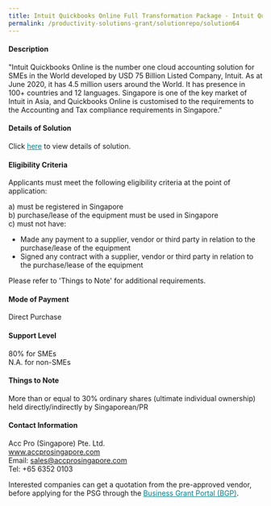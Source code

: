 ```yaml
---
title: Intuit Quickbooks Online Full Transformation Package - Intuit Quickbooks Online - Full Digital Transformation fo Small Business Package
permalink: /productivity-solutions-grant/solutionrepo/solution64
---
```


#### Description

"Intuit Quickbooks Online is the number one cloud accounting solution for SMEs in the World developed by USD 75 Billion Listed Company, Intuit.  As at June 2020, it has 4.5 million users around the World. It has presence in 100+ countries and 12 languages.
Singapore is one of the key market of Intuit in Asia, and Quickbooks Online is customised to the requirements to the Accounting and Tax compliance requirements in Singapore."

#### Details of Solution

Click <a href='https://gb-assist-staging.netlify.app/images/psg/Acc_Pro_(Singapore)_20200275_Annex_3_20200625152440_Part_5.pdf' style='color:#037e8a'>here</a> to view details of solution.

#### Eligibility Criteria

Applicants must meet the following eligibility criteria at the point of application:

a) must be registered in Singapore <br>
b) purchase/lease of the equipment must be used in Singapore <br>
c) must not have:
- Made any payment to a supplier, vendor or third party in relation to the purchase/lease of the equipment
- Signed any contract with a supplier, vendor or third party in relation to the purchase/lease of the equipment

Please refer to 'Things to Note' for additional requirements.

#### Mode of Payment
Direct Purchase

#### Support Level
80% for SMEs <br>
N.A. for non-SMEs

#### Things to Note
More than or equal to 30% ordinary shares (ultimate individual ownership) held directly/indirectly by Singaporean/PR

#### Contact Information
Acc Pro (Singapore) Pte. Ltd.<br>www.accprosingapore.com<br>Email: sales@accprosingapore.com<br>Tel: +65 6352 0103

Interested companies can get a quotation from the pre-approved vendor, before applying for the PSG through the <a target='_blank' style='color:#037e8a' href='https://www.businessgrants.gov.sg/'>Business Grant Portal (BGP)</a>.
